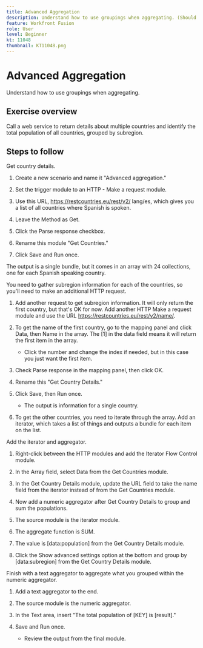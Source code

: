 ```yaml
---
title: Advanced Aggregation
description: Understand how to use groupings when aggregating. (Should be between 60 and 160 characters, but is 49 characters)
feature: Workfront Fusion
role: User
level: Beginner
kt: 11048
thumbnail: KT11048.png
---
```


# Advanced Aggregation

Understand how to use groupings when aggregating.

## Exercise overview

Call a web service to return details about multiple countries and identify the total population of all countries, grouped by subregion.

## Steps to follow

Get country details.

1. Create a new scenario and name it "Advanced aggregation."

1. Set the trigger module to an HTTP - Make a request module.

1. Use this URL, https://restcountries.eu/rest/v2/ lang/es, which gives you a list of all countries where Spanish is spoken.

1. Leave the Method as Get.

1. Click the Parse response checkbox.

1. Rename this module "Get Countries."

1. Click Save and Run once.

The output is a single bundle, but it comes in an array with 24 collections, one for each Spanish speaking country.

You need to gather subregion information for each of the countries, so you'll need to make an additional HTTP request.

1. Add another request to get subregion information. It will only return the first country, but that's OK for now. Add another HTTP Make a request module and use the URL https://restcountries.eu/rest/v2/name/.

1. To get the name of the first country, go to the mapping panel and click Data, then Name in the array. The [1] in the data field means it will return the first item in the array.

   + Click the number and change the index if needed, but in this case you just want the first item.

1. Check Parse response in the mapping panel, then click OK.

1. Rename this "Get Country Details."

1. Click Save, then Run once.

   + The output is information for a single country.

1. To get the other countries, you need to iterate through the array. Add an iterator, which takes a list of things and outputs a bundle for each item on the list.

Add the iterator and aggregator.

1. Right-click between the HTTP modules and add the Iterator Flow Control module.

1. In the Array field, select Data from the Get Countries module.

1. In the Get Country Details module, update the URL field to take the name field from the iterator instead of from the Get Countries module.

1. Now add a numeric aggregator after Get Country Details to group and sum the populations.

1. The source module is the iterator module.

1. The aggregate function is SUM.

1. The value is [data:population] from the Get Country Details module.

1. Click the Show advanced settings option at the bottom and group by [data:subregion] from the Get Country Details module.

Finish with a text aggregator to aggregate what you grouped within the numeric aggregator.

1. Add a text aggregator to the end.

1. The source module is the numeric aggregator.

1. In the Text area, insert "The total population of [KEY] is [result]."

1. Save and Run once.

   + Review the output from the final module.
